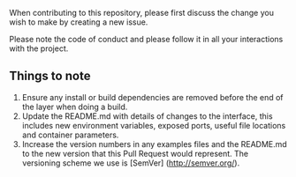 When contributing to this repository, please first discuss the change you wish to make by creating a new issue.

Please note the code of conduct and please follow it in all your interactions with the project.

## Things to note

1. Ensure any install or build dependencies are removed before the end of the layer when doing a 
   build.
2. Update the README.md with details of changes to the interface, this includes new environment 
   variables, exposed ports, useful file locations and container parameters.
3. Increase the version numbers in any examples files and the README.md to the new version that this Pull Request would represent. The versioning scheme we use is [SemVer] (http://semver.org/).

